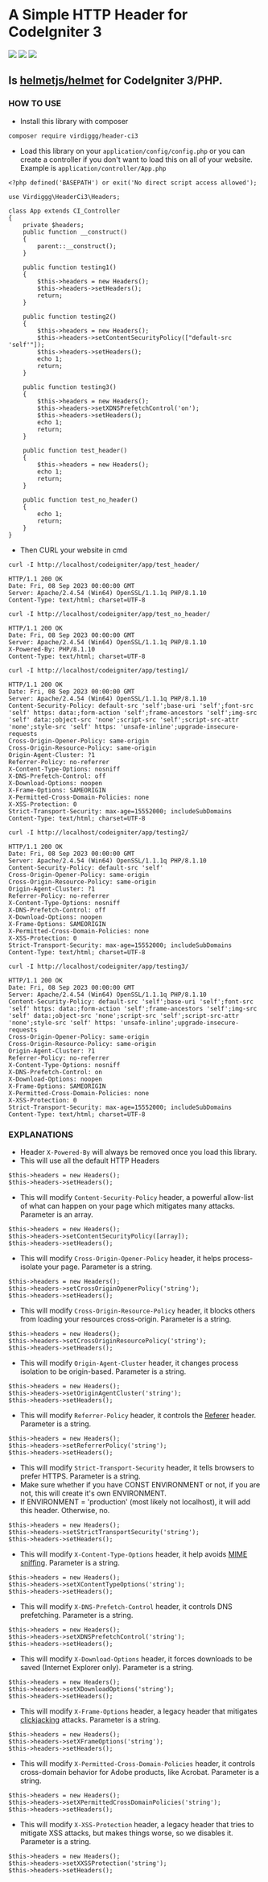 # A Simple HTTP Header for CodeIgniter 3

<img src="https://img.shields.io/packagist/php-v/virdiggg/header-ci3" /> <img src="https://img.shields.io/badge/codeigniter--version-3-green" /> <img src="https://img.shields.io/github/license/virdiggg/header-ci3" />

## Is [helmetjs/helmet](https://github.com/helmetjs/helmet) for CodeIgniter 3/PHP.

### HOW TO USE
- Install this library with composer
```
composer require virdiggg/header-ci3
```
- Load this library on your `application/config/config.php` or you can create a controller if you don't want to load this on all of your website. Example is `application/controller/App.php`
```
<?php defined('BASEPATH') or exit('No direct script access allowed');

use Virdiggg\HeaderCi3\Headers;

class App extends CI_Controller
{
	private $headers;
	public function __construct()
	{
		parent::__construct();
	}

	public function testing1()
	{
		$this->headers = new Headers();
		$this->headers->setHeaders();
		return;
	}

	public function testing2()
	{
		$this->headers = new Headers();
		$this->headers->setContentSecurityPolicy(["default-src 'self'"]);
		$this->headers->setHeaders();
		echo 1;
		return;
	}

	public function testing3()
	{
		$this->headers = new Headers();
		$this->headers->setXDNSPrefetchControl('on');
		$this->headers->setHeaders();
		echo 1;
		return;
	}

	public function test_header()
	{
		$this->headers = new Headers();
		echo 1;
		return;
	}

	public function test_no_header()
	{
		echo 1;
		return;
	}
}
```
- Then CURL your website in cmd
```
curl -I http://localhost/codeigniter/app/test_header/

HTTP/1.1 200 OK
Date: Fri, 08 Sep 2023 00:00:00 GMT
Server: Apache/2.4.54 (Win64) OpenSSL/1.1.1q PHP/8.1.10
Content-Type: text/html; charset=UTF-8
```
```
curl -I http://localhost/codeigniter/app/test_no_header/

HTTP/1.1 200 OK
Date: Fri, 08 Sep 2023 00:00:00 GMT
Server: Apache/2.4.54 (Win64) OpenSSL/1.1.1q PHP/8.1.10
X-Powered-By: PHP/8.1.10
Content-Type: text/html; charset=UTF-8
```
```
curl -I http://localhost/codeigniter/app/testing1/

HTTP/1.1 200 OK
Date: Fri, 08 Sep 2023 00:00:00 GMT
Server: Apache/2.4.54 (Win64) OpenSSL/1.1.1q PHP/8.1.10
Content-Security-Policy: default-src 'self';base-uri 'self';font-src 'self' https: data:;form-action 'self';frame-ancestors 'self';img-src 'self' data:;object-src 'none';script-src 'self';script-src-attr 'none';style-src 'self' https: 'unsafe-inline';upgrade-insecure-requests
Cross-Origin-Opener-Policy: same-origin
Cross-Origin-Resource-Policy: same-origin
Origin-Agent-Cluster: ?1
Referrer-Policy: no-referrer
X-Content-Type-Options: nosniff
X-DNS-Prefetch-Control: off
X-Download-Options: noopen
X-Frame-Options: SAMEORIGIN
X-Permitted-Cross-Domain-Policies: none
X-XSS-Protection: 0
Strict-Transport-Security: max-age=15552000; includeSubDomains
Content-Type: text/html; charset=UTF-8
```
```
curl -I http://localhost/codeigniter/app/testing2/

HTTP/1.1 200 OK
Date: Fri, 08 Sep 2023 00:00:00 GMT
Server: Apache/2.4.54 (Win64) OpenSSL/1.1.1q PHP/8.1.10
Content-Security-Policy: default-src 'self'
Cross-Origin-Opener-Policy: same-origin
Cross-Origin-Resource-Policy: same-origin
Origin-Agent-Cluster: ?1
Referrer-Policy: no-referrer
X-Content-Type-Options: nosniff
X-DNS-Prefetch-Control: off
X-Download-Options: noopen
X-Frame-Options: SAMEORIGIN
X-Permitted-Cross-Domain-Policies: none
X-XSS-Protection: 0
Strict-Transport-Security: max-age=15552000; includeSubDomains
Content-Type: text/html; charset=UTF-8
```
```
curl -I http://localhost/codeigniter/app/testing3/

HTTP/1.1 200 OK
Date: Fri, 08 Sep 2023 00:00:00 GMT
Server: Apache/2.4.54 (Win64) OpenSSL/1.1.1q PHP/8.1.10
Content-Security-Policy: default-src 'self';base-uri 'self';font-src 'self' https: data:;form-action 'self';frame-ancestors 'self';img-src 'self' data:;object-src 'none';script-src 'self';script-src-attr 'none';style-src 'self' https: 'unsafe-inline';upgrade-insecure-requests
Cross-Origin-Opener-Policy: same-origin
Cross-Origin-Resource-Policy: same-origin
Origin-Agent-Cluster: ?1
Referrer-Policy: no-referrer
X-Content-Type-Options: nosniff
X-DNS-Prefetch-Control: on
X-Download-Options: noopen
X-Frame-Options: SAMEORIGIN
X-Permitted-Cross-Domain-Policies: none
X-XSS-Protection: 0
Strict-Transport-Security: max-age=15552000; includeSubDomains
Content-Type: text/html; charset=UTF-8
```

### EXPLANATIONS
- Header `X-Powered-By` will always be removed once you load this library.
- This will use all the default HTTP Headers
```
$this->headers = new Headers();
$this->headers->setHeaders();
```
- This will modify `Content-Security-Policy` header, a powerful allow-list of what can happen on your page which mitigates many attacks. Parameter is an array.
```
$this->headers = new Headers();
$this->headers->setContentSecurityPolicy([array]);
$this->headers->setHeaders();
```
- This will modify `Cross-Origin-Opener-Policy` header, it helps process-isolate your page. Parameter is a string.
```
$this->headers = new Headers();
$this->headers->setCrossOriginOpenerPolicy('string');
$this->headers->setHeaders();
```
- This will modify `Cross-Origin-Resource-Policy` header, it blocks others from loading your resources cross-origin. Parameter is a string.
```
$this->headers = new Headers();
$this->headers->setCrossOriginResourcePolicy('string');
$this->headers->setHeaders();
```
- This will modify `Origin-Agent-Cluster` header, it changes process isolation to be origin-based. Parameter is a string.
```
$this->headers = new Headers();
$this->headers->setOriginAgentCluster('string');
$this->headers->setHeaders();
```
- This will modify `Referrer-Policy` header, it controls the [Referer](https://developer.mozilla.org/en-US/docs/Web/HTTP/Headers/Referer) header. Parameter is a string.
```
$this->headers = new Headers();
$this->headers->setReferrerPolicy('string');
$this->headers->setHeaders();
```
- This will modify `Strict-Transport-Security` header, it tells browsers to prefer HTTPS. Parameter is a string.
- Make sure whether if you have CONST ENVIRONMENT or not, if you are not, this will create it's own ENVIRONMENT.
- If ENVIRONMENT = 'production' (most likely not localhost), it will add this header. Otherwise, no.
```
$this->headers = new Headers();
$this->headers->setStrictTransportSecurity('string');
$this->headers->setHeaders();
```
- This will modify `X-Content-Type-Options` header, it help avoids [MIME sniffing](https://developer.mozilla.org/en-US/docs/Web/HTTP/Basics_of_HTTP/MIME_types#mime_sniffing). Parameter is a string.
```
$this->headers = new Headers();
$this->headers->setXContentTypeOptions('string');
$this->headers->setHeaders();
```
- This will modify `X-DNS-Prefetch-Control` header, it controls DNS prefetching. Parameter is a string.
```
$this->headers = new Headers();
$this->headers->setXDNSPrefetchControl('string');
$this->headers->setHeaders();
```
- This will modify `X-Download-Options` header, it forces downloads to be saved (Internet Explorer only). Parameter is a string.
```
$this->headers = new Headers();
$this->headers->setXDownloadOptions('string');
$this->headers->setHeaders();
```
- This will modify `X-Frame-Options` header, a legacy header that mitigates [clickjacking](https://en.wikipedia.org/wiki/Clickjacking) attacks. Parameter is a string.
```
$this->headers = new Headers();
$this->headers->setXFrameOptions('string');
$this->headers->setHeaders();
```
- This will modify `X-Permitted-Cross-Domain-Policies` header, it controls cross-domain behavior for Adobe products, like Acrobat. Parameter is a string.
```
$this->headers = new Headers();
$this->headers->setXPermittedCrossDomainPolicies('string');
$this->headers->setHeaders();
```
- This will modify `X-XSS-Protection` header, a legacy header that tries to mitigate XSS attacks, but makes things worse, so we disables it. Parameter is a string.
```
$this->headers = new Headers();
$this->headers->setXXSSProtection('string');
$this->headers->setHeaders();
```